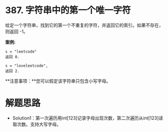 # 387. 字符串中的第一个唯一字符

给定一个字符串，找到它的第一个不重复的字符，并返回它的索引。如果不存在，则返回 -1。

**案例:**

```
s = "leetcode"
返回 0.

s = "loveleetcode",
返回 2.
```

 

**注意事项：**您可以假定该字符串只包含小写字母。




# 解题思路

* Solution1：第一次遍历用int[123]记录字母出现次数，第二次遍历从int[123]读取次数。支持大写字母。



